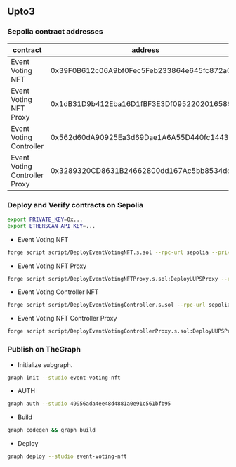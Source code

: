 ## Upto3

### Sepolia contract addresses

|  contract | address |   |   |   |
|---|---|---|---|---|
| Event Voting NFT | 0x39F0B612c06A9bf0Fec5Feb233864e645fc872a0 |   |   |   |
| Event Voting NFT Proxy  | 0x1dB31D9b412Eba16D1fBF3E3Df0952202016589f |   |   |   |
| Event Voting Controller | 0x562d60dA90925Ea3d69Dae1A6A55D440fc144354 |   |   |   |
| Event Voting Controller Proxy | 0x3289320CD8631B24662800dd167Ac5bb8534dd53 |   |   |   |

### Deploy and Verify contracts on Sepolia

```bash
export PRIVATE_KEY=0x...
export ETHERSCAN_API_KEY=...
```

- Event Voting NFT

```bash
forge script script/DeployEventVotingNFT.s.sol --rpc-url sepolia --private-key $PRIVATE_KEY --broadcast --etherscan-api-key $ETHERSCAN_API_KEY --verify
```

- Event Voting NFT Proxy

```bash
forge script script/DeployEventVotingNFTProxy.s.sol:DeployUUPSProxy --rpc-url sepolia --private-key $PRIVATE_KEY --broadcast --etherscan-api-key $ETHERSCAN_API_KEY --verify
```

- Event Voting Controller NFT

```bash
forge script script/DeployEventVotingController.s.sol --rpc-url sepolia --private-key $PRIVATE_KEY --broadcast --etherscan-api-key $ETHERSCAN_API_KEY --verify
```

- Event Voting NFT Controller Proxy

```bash
forge script script/DeployEventVotingControllerProxy.s.sol:DeployUUPSProxy --rpc-url sepolia --private-key $PRIVATE_KEY --broadcast --etherscan-api-key $ETHERSCAN_API_KEY --verify
```


### Publish on TheGraph

- Initialize subgraph.

```bash
graph init --studio event-voting-nft
```

- AUTH 

```bash
graph auth --studio 49956ada4ee48d4881a0e91c561bfb95
```

- Build

```bash
graph codegen && graph build
```

- Deploy

```bash
graph deploy --studio event-voting-nft
```